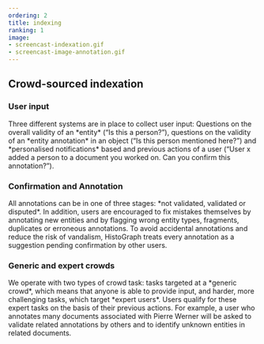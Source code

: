 ```yaml
---
ordering: 2
title: indexing
ranking: 1
image: 
- screencast-indexation.gif
- screencast-image-annotation.gif
---
```


Crowd-sourced indexation
---

<h3> User input </h3>
Three different systems are in place to collect user input: Questions on the overall validity of an *entity* (“Is this a person?”), questions on the validity of an *entity annotation* in an object (“Is this person mentioned here?”) and *personalised notifications* based and previous actions of a user (“User x added a person to a document you worked on. Can you confirm this annotation?”). 

<h3> Confirmation and Annotation  </h3>
All annotations can be in one of three stages: *not validated, validated or disputed*. In addition, users are encouraged to fix mistakes themselves by annotating new entities and by flagging wrong entity types, fragments, duplicates or erroneous annotations. To avoid accidental annotations and reduce the risk of vandalism, HistoGraph treats every annotation as a suggestion pending confirmation by other users.

<h3> Generic and expert crowds </h3>
We operate with two types of crowd task: tasks targeted at a *generic crowd*, which means that anyone is able to provide input, and harder, more challenging tasks, which target *expert users*. Users qualify for these expert tasks on the basis of their previous actions. For example, a user who annotates many documents associated with Pierre Werner will be asked to validate related annotations by others and to identify unknown entities in related documents.
